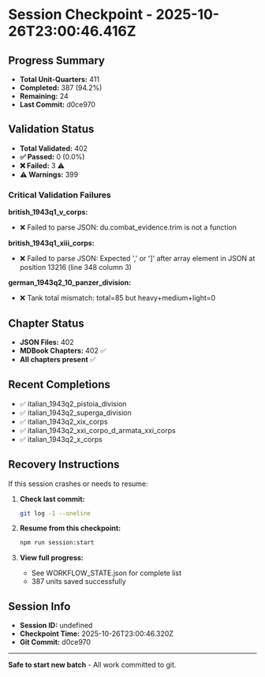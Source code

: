 # Session Checkpoint - 2025-10-26T23:00:46.416Z

## Progress Summary

- **Total Unit-Quarters:** 411
- **Completed:** 387 (94.2%)
- **Remaining:** 24
- **Last Commit:** d0ce970

## Validation Status

- **Total Validated:** 402
- **✅ Passed:** 0 (0.0%)
- **❌ Failed:** 3 ⚠️
- **⚠️ Warnings:** 399

### Critical Validation Failures

**british_1943q1_v_corps:**
  - ❌ Failed to parse JSON: du.combat_evidence.trim is not a function

**british_1943q1_xiii_corps:**
  - ❌ Failed to parse JSON: Expected ',' or ']' after array element in JSON at position 13216 (line 348 column 3)

**german_1943q2_10_panzer_division:**
  - ❌ Tank total mismatch: total=85 but heavy+medium+light=0

## Chapter Status

- **JSON Files:** 402
- **MDBook Chapters:** 402 ✅
- **All chapters present** ✅

## Recent Completions

- ✅ italian_1943q2_pistoia_division
- ✅ italian_1943q2_superga_division
- ✅ italian_1943q2_xix_corps
- ✅ italian_1943q2_xxi_corpo_d_armata_xxi_corps
- ✅ italian_1943q2_x_corps

## Recovery Instructions

If this session crashes or needs to resume:

1. **Check last commit:**
   ```bash
   git log -1 --oneline
   ```

2. **Resume from this checkpoint:**
   ```bash
   npm run session:start
   ```

3. **View full progress:**
   - See WORKFLOW_STATE.json for complete list
   - 387 units saved successfully

## Session Info

- **Session ID:** undefined
- **Checkpoint Time:** 2025-10-26T23:00:46.320Z
- **Git Commit:** d0ce970

---

**Safe to start new batch** - All work committed to git.
